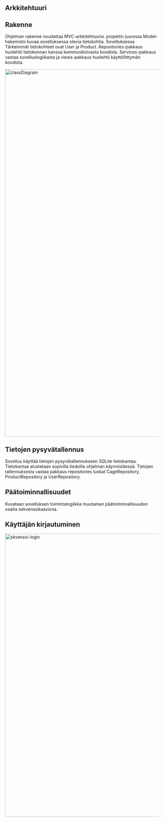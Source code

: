 ## Arkkitehtuuri
## Rakenne

Ohjelman rakenne noudattaa MVC-arkkitehtuuria. projektin juuressa
Model-hakemisto kuvaa sovelluksessa olevia tietokohtia. Sovelluksessa
Tärkeimmät tietokohteet ovat User ja Product. Repositories-pakkaus
huolehtii tietokonnan kanssa kommunikoivasta koodista. Services-pakkaus
vastaa sovelluslogiikasta ja views-pakkaus huolehtii käyttöliittymän
koodista.

<img width="1202" alt="classDiagram" src="https://user-images.githubusercontent.com/65080068/146021551-9ae1a45b-3879-4bb6-b880-fb6ad5802213.png">




## Tietojen pysyvätallennus
Sovellus käyttää tietojen pysyvätallennukseen SQLite tietokantaa.
Tietokantaa alustetaan sopivilla tiedoilla ohjelman käynnistäessä.
Tietojen tallennuksesta vastaa pakkaus repositories luokat CageRepository,
ProductRepository ja UserRepository.


## Päätoiminnallisuudet
Kuvataan sovelluksen toimintalogiikka muutaman päätoiminnallisuuden osalta sekvenssikaaviona.

  ## Käyttäjän kirjautuminen
 
 <img width="926" alt="skvenssi-login" src="https://user-images.githubusercontent.com/65080068/145084071-f0a3577a-45bf-4e38-9643-97653bae087d.png">
